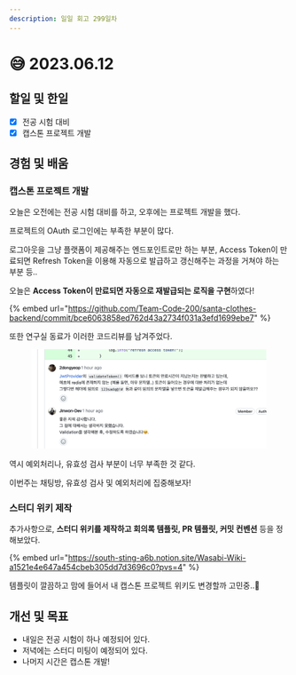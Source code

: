 ```yaml
---
description: 일일 회고 299일차
---
```


# 😅 2023.06.12

## 할일 및 한일&#x20;

* [x] 전공 시험 대비&#x20;
* [x] 캡스톤 프로젝트 개발&#x20;

## 경험 및 배움&#x20;

### 캡스톤 프로젝트 개발&#x20;

오늘은 오전에는 전공 시험 대비를 하고, 오후에는 프로젝트 개발을 했다.

프로젝트의 OAuth 로그인에는 부족한 부분이 많다.

로그아웃을 그냥 플랫폼이 제공해주는 엔드포인트로만 하는 부분, Access Token이 만료되면 Refresh Token을 이용해 자동으로 발급하고 갱신해주는 과정을 거쳐야 하는 부분 등..

오늘은 **Access Token이 만료되면 자동으로 재발급되는 로직을 구현**하였다!

{% embed url="https://github.com/Team-Code-200/santa-clothes-backend/commit/bce6063858ed762d43a2734f031a3efd1699ebe7" %}

또한 연구실 동료가 이러한 코드리뷰를 남겨주었다.

<figure><img src="../.gitbook/assets/image (1) (1) (3).png" alt=""><figcaption></figcaption></figure>

역시 예외처리나, 유효성 검사 부분이 너무 부족한 것 같다.

이번주는 채팅방, 유효성 검사 및 예외처리에 집중해보자!

### 스터디 위키 제작&#x20;

추가사항으로, **스터디 위키를 제작하고 회의록 템플릿, PR 템플릿, 커밋 컨벤션** 등을 정해보았다.

{% embed url="https://south-sting-a6b.notion.site/Wasabi-Wiki-a1521e4e647a454cbeb305dd7d3696c0?pvs=4" %}

템플릿이 깔끔하고 맘에 들어서 내 캡스톤 프로젝트 위키도 변경할까 고민중..🤣

## 개선 및 목표&#x20;

* 내일은 전공 시험이 하나 예정되어 있다.&#x20;
* 저녁에는 스터디 미팅이 예정되어 있다.&#x20;
* 나머지 시간은 캡스톤 개발!&#x20;
